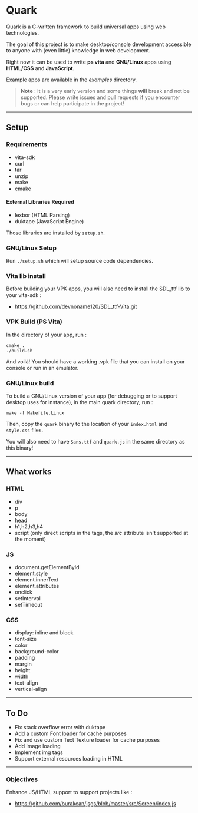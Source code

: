 # Quark

Quark is a C-written framework to build universal apps using web technologies.

The goal of this project is to make desktop/console development accessible to anyone with (even little) knowledge in web development.

Right now it can be used to write **ps vita** and **GNU/Linux** apps using **HTML/CSS** and **JavaScript**.

Example apps are available in the *examples* directory.

> **Note** : It is a very early version and some things **will** break and not be supported. Please write issues and pull requests if you encounter bugs or can help participate in the project!

---

## Setup

### Requirements

- vita-sdk
- curl
- tar
- unzip
- make
- cmake

#### External Libraries Required

- lexbor (HTML Parsing)
- duktape (JavaScript Engine)

Those libraries are installed by `setup.sh`.

### GNU/Linux Setup

Run `./setup.sh` which will setup source code dependencies.

### Vita lib install

Before building your VPK apps, you will also need to install the SDL_ttf lib to your vita-sdk :

- https://github.com/devnoname120/SDL_ttf-Vita.git

### VPK Build (PS Vita)

In the directory of your app, run :

```
cmake .
./build.sh
```

And voilà! You should have a working .vpk file that you can install on your console or run in an emulator.

### GNU/Linux build

To build a GNU/Linux version of your app (for debugging or to support desktop uses for instance),
in the main quark directory, run :

```
make -f Makefile.Linux
```

Then, copy the `quark` binary to the location of your `index.html` and `style.css` files.

You will also need to have `Sans.ttf` and `quark.js` in the same directory as this binary!

---

## What works

### HTML

- div
- p
- body
- head
- h1,h2,h3,h4
- script (only direct scripts in the tags, the *src* attribute isn't supported at the moment)

### JS

- document.getElementById
- element.style
- element.innerText
- element.attributes
- onclick
- setInterval
- setTimeout

### CSS

- display: inline and block
- font-size
- color
- background-color
- padding
- margin
- height
- width
- text-align
- vertical-align

---

## To Do

- Fix stack overflow error with duktape
- Add a custom Font loader for cache purposes
- Fix and use custom Text Texture loader for cache purposes
- Add image loading
- Implement img tags
- Support external resources loading in HTML

---

### Objectives

Enhance JS/HTML support to support projects like :

- https://github.com/burakcan/jsgs/blob/master/src/Screen/index.js

